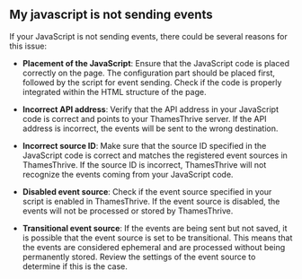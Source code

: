 ## My javascript is not sending events

If your JavaScript is not sending events, there could be several reasons for this issue:

* __Placement of the JavaScript__: Ensure that the JavaScript code is placed correctly on the page. The configuration
  part should be placed first, followed by the script for event sending. Check if the code is properly integrated within
  the HTML structure of the page.

* __Incorrect API address__: Verify that the API address in your JavaScript code is correct and points to your ThamesThrive
  server. If the API address is incorrect, the events will be sent to the wrong destination.

* __Incorrect source ID__: Make sure that the source ID specified in the JavaScript code is correct and matches the
  registered event sources in ThamesThrive. If the source ID is incorrect, ThamesThrive will not recognize the events coming
  from your JavaScript code.

* __Disabled event source__: Check if the event source specified in your script is enabled in ThamesThrive. If the event source
  is disabled, the events will not be processed or stored by ThamesThrive.

* __Transitional event source__: If the events are being sent but not saved, it is possible that the event source is set to
  be transitional. This means that the events are considered ephemeral and are processed without being permanently
  stored. Review the settings of the event source to determine if this is the case.
